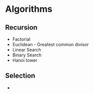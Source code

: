 # Algorithms

## Recursion

- Factorial
- Euclidean - Greatest common divisor
- Linear Search
- Binary Search
- Hanoi tower

## Selection

-

